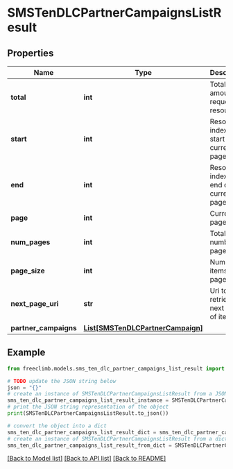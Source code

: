# SMSTenDLCPartnerCampaignsListResult


## Properties

Name | Type | Description | Notes
------------ | ------------- | ------------- | -------------
**total** | **int** | Total amount of requested resource. | [optional] 
**start** | **int** | Resource index at start of current page | [optional] 
**end** | **int** | Resource index at end of current page | [optional] 
**page** | **int** | Current page | [optional] 
**num_pages** | **int** | Total number of pages | [optional] 
**page_size** | **int** | Number of items per page | [optional] 
**next_page_uri** | **str** | Uri to retrieve the next page of items | [optional] 
**partner_campaigns** | [**List[SMSTenDLCPartnerCampaign]**](SMSTenDLCPartnerCampaign.md) |  | [optional] 

## Example

```python
from freeclimb.models.sms_ten_dlc_partner_campaigns_list_result import SMSTenDLCPartnerCampaignsListResult

# TODO update the JSON string below
json = "{}"
# create an instance of SMSTenDLCPartnerCampaignsListResult from a JSON string
sms_ten_dlc_partner_campaigns_list_result_instance = SMSTenDLCPartnerCampaignsListResult.from_json(json)
# print the JSON string representation of the object
print(SMSTenDLCPartnerCampaignsListResult.to_json())

# convert the object into a dict
sms_ten_dlc_partner_campaigns_list_result_dict = sms_ten_dlc_partner_campaigns_list_result_instance.to_dict()
# create an instance of SMSTenDLCPartnerCampaignsListResult from a dict
sms_ten_dlc_partner_campaigns_list_result_from_dict = SMSTenDLCPartnerCampaignsListResult.from_dict(sms_ten_dlc_partner_campaigns_list_result_dict)
```
[[Back to Model list]](../README.md#documentation-for-models) [[Back to API list]](../README.md#documentation-for-api-endpoints) [[Back to README]](../README.md)


